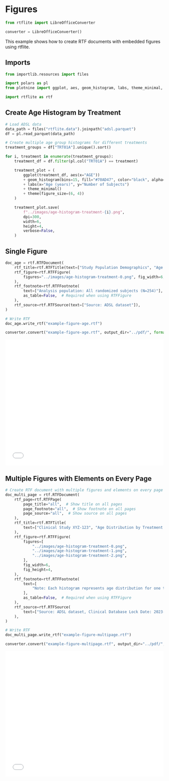 # Figures

```python exec="on" session="default"
from rtflite import LibreOfficeConverter

converter = LibreOfficeConverter()
```

This example shows how to create RTF documents with embedded figures using rtflite.

## Imports

```python exec="on" source="above" session="default"
from importlib.resources import files

import polars as pl
from plotnine import ggplot, aes, geom_histogram, labs, theme_minimal, theme

import rtflite as rtf
```

## Create Age Histogram by Treatment

```python exec="on" source="above" session="default"
# Load ADSL data
data_path = files("rtflite.data").joinpath("adsl.parquet")
df = pl.read_parquet(data_path)
```

```python exec="on" source="above" session="default" workdir="docs/articles/images/"
# Create multiple age group histograms for different treatments
treatment_groups = df["TRT01A"].unique().sort()

for i, treatment in enumerate(treatment_groups):
    treatment_df = df.filter(pl.col("TRT01A") == treatment)

    treatment_plot = (
        ggplot(treatment_df, aes(x="AGE"))
        + geom_histogram(bins=15, fill="#70AD47", color="black", alpha=0.7)
        + labs(x="Age (years)", y="Number of Subjects")
        + theme_minimal()
        + theme(figure_size=(6, 4))
    )

    treatment_plot.save(
        f"../images/age-histogram-treatment-{i}.png",
        dpi=300,
        width=6,
        height=4,
        verbose=False,
    )
```

## Single Figure

```python exec="on" source="above" session="default" workdir="docs/articles/rtf/"
doc_age = rtf.RTFDocument(
    rtf_title=rtf.RTFTitle(text=["Study Population Demographics", "Age Distribution"]),
    rtf_figure=rtf.RTFFigure(
        figures="../images/age-histogram-treatment-0.png", fig_width=6, fig_height=4
    ),
    rtf_footnote=rtf.RTFFootnote(
        text=["Analysis population: All randomized subjects (N=254)"],
        as_table=False,  # Required when using RTFFigure
    ),
    rtf_source=rtf.RTFSource(text=["Source: ADSL dataset"]),
)

# Write RTF
doc_age.write_rtf("example-figure-age.rtf")
```

```python exec="on" session="default" workdir="docs/articles/rtf/"
converter.convert("example-figure-age.rtf", output_dir="../pdf/", format="pdf", overwrite=True)
```

<embed src="../pdf/example-figure-age.pdf" style="width:100%; height:400px" type="application/pdf">

## Multiple Figures with Elements on Every Page

```python exec="on" source="above" session="default" workdir="docs/articles/rtf/"
# Create RTF document with multiple figures and elements on every page
doc_multi_page = rtf.RTFDocument(
    rtf_page=rtf.RTFPage(
        page_title="all",  # Show title on all pages
        page_footnote="all",  # Show footnote on all pages
        page_source="all",  # Show source on all pages
    ),
    rtf_title=rtf.RTFTitle(
        text=["Clinical Study XYZ-123", "Age Distribution by Treatment Group"]
    ),
    rtf_figure=rtf.RTFFigure(
        figures=[
            "../images/age-histogram-treatment-0.png",
            "../images/age-histogram-treatment-1.png",
            "../images/age-histogram-treatment-2.png",
        ],
        fig_width=6,
        fig_height=4,
    ),
    rtf_footnote=rtf.RTFFootnote(
        text=[
            "Note: Each histogram represents age distribution for one treatment group"
        ],
        as_table=False,  # Required when using RTFFigure
    ),
    rtf_source=rtf.RTFSource(
        text=["Source: ADSL dataset, Clinical Database Lock Date: 2023-12-31"]
    ),
)

# Write RTF
doc_multi_page.write_rtf("example-figure-multipage.rtf")
```

```python exec="on" session="default" workdir="docs/articles/rtf/"
converter.convert("example-figure-multipage.rtf", output_dir="../pdf/", format="pdf", overwrite=True)
```

<embed src="../pdf/example-figure-multipage.pdf" style="width:100%; height:400px" type="application/pdf">
